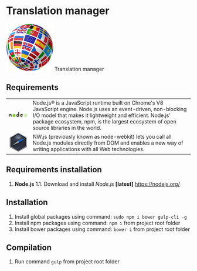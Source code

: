 # Translation manager
[![Node.js](./src/img/logos/logo.png)](https://github.com/zarant77/translation-manager.git) Translation manager


## Requirements

|               |               |
|:-------------:|:--------------|
| [![Node.js](./src/img/logos/nodejs.png)](http://nodejs.org/) | Node.js® is a JavaScript runtime built on Chrome's V8 JavaScript engine. Node.js uses an event-driven, non-blocking I/O model that makes it lightweight and efficient. Node.js' package ecosystem, npm, is the largest ecosystem of open source libraries in the world. |
| [![NW.js](./src/img/logos/nwjs.png)](http://nodejs.org/) | NW.js (previously known as node-webkit) lets you call all Node.js modules directly from DOM and enables a new way of writing applications with all Web technologies. |


## Requirements installation
1. **Node.js**
1.1. Download and install *Node.js* **[latest]** https://nodejs.org/


## Installation
1. Install global packages using command: `sudo npm i bower gulp-cli -g`
2. Install npm packages using command: `npm i` from project root folder
3. Install bower packages using command: `bower i` from project root folder


## Compilation
1. Run command `gulp` from project root folder
